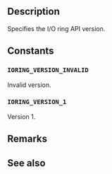 ## Description

Specifies the I/O ring API version.

## Constants

### `IORING_VERSION_INVALID`

Invalid version.

### `IORING_VERSION_1`

Version 1.

## Remarks

## See also